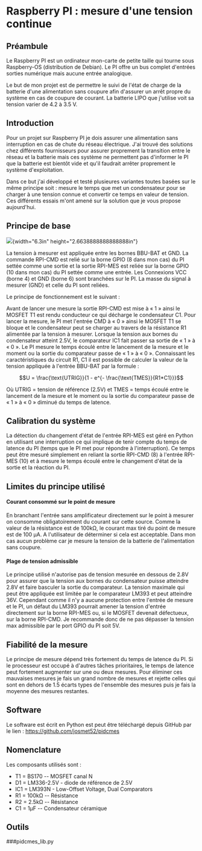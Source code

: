 # Raspberry PI : mesure d'une tension continue

## Préambule

Le Raspberry PI est un ordinateur mon-carte de petite taille qui tourne
sous Raspberry-OS (distribution de Debian). Le PI offre un bus complet
d'entrées sorties numérique mais aucune entrée analogique.

Le but de mon projet est de permettre le suivi de l'état de charge de la
batterie d'une alimentation sans coupure afin d'assurer un arrêt propre
du système en cas de coupure de courant. La batterie LIPO que j'utilise 
voit sa tension varier de 4.2 à 3.5 V.

## Introduction

Pour un projet sur Raspberry PI je dois assurer une alimentation sans interruption 
en cas de chute du réseau électrique. J'ai trouvé des solutions chez différents 
fournisseurs pour assurer proprement la transition entre le réseau et 
la batterie mais ces système ne permettent pas d'informer le PI que la batterie est
bientôt vide et qu'il faudrait arrêter proprement le système d'exploitation.

Dans ce but j'ai développé et testé plusieures variantes toutes basées
sur le même principe soit : mesure le temps que met un condensateur pour
se charger à une tension connue et convertir ce temps en valeur de
tension. Ces différents essais m'ont amené sur la solution que je vous
propose aujourd'hui.

## Principe de base

![](media/image1.jpeg){width="6.3in" height="2.6638888888888888in"}

La tension à mesurer est appliquée entre les bornes BBU-BAT et GND. La commande
RPI-CMD est relié sur la borne GPIO (8 dans mon cas) du PI settée comme
une sortie et la sortie RPI-MES est reliée sur la borne GPIO (10 dans
mon cas) du PI settée comme une entrée. Les Connexions VCC (borne 4) et
GND (borne 6) sont branchées sur le PI. La masse du signal à mesurer (GND) et 
celle du PI sont reliées.

Le principe de fonctionnement est le suivant :

Avant de lancer une mesure la sortie RPI-CMD est mise à « 1 » ainsi le MOSFET T1
est rendu conducteur ce qui décharge le condensateur C1. Pour lancer la mesure, le PI met l'entrée
CMD à « 0 » ainsi le MOSFET T1 se bloque et le condensateur peut se charger au travers de la
résistance R1 alimentée par la tension à mesurer. Lorsque la tension aux
bornes du condensateur atteint 2.5V, le comparateur IC1 fait passer sa
sortie de « 1 » à « 0 ». Le PI mesure le temps écoulé entre le lancement
de la mesure et le moment ou la sortie du comparateur passe de « 1 » à
« 0 ». Connaissant les caractéristiques du circuit R1, C1 il est
possible de calculer la valeur de la tension appliquée à l'entrée
BBU-BAT par la formule :

$$U = \frac{\text{UTRIG}}{1 - e^{- \frac{\text{TMES}}{R1*C1}}}$$

Où UTRIG = tension de référence (2.5V) et TMES = temps écoulé entre le
lancement de la mesure et le moment ou la sortie du comparateur passe de
« 1 » à « 0 » diminué du temps de latence.

## Calibration du système

La détection du changement d'état de l'entrée RPI-MES est géré en Python
en utilisant une interruption ce qui implique de tenir compte du temps
de latence du PI (temps que le PI met pour répondre à l'interruption).
Ce temps peut être mesuré simplement en reliant la sortie RPI-CMD (8) à
l'entrée RPI-MES (10) et à mesure le temps écoulé entre le changement
d'état de la sortie et la réaction du PI.

## Limites du principe utilisé

#### Courant consommé sur le point de mesure

En branchant l'entrée sans amplificateur directement sur le point à
mesurer on consomme obligatoirement du courant sur cette source. Comme
la valeur de la résistance est de 100kΩ, le courant max tiré du point de
mesure est de 100 μA. A l'utilisateur de déterminer si cela est
acceptable. Dans mon cas aucun problème car je mesure la tension de la
batterie de l'alimentation sans coupure.

#### Plage de tension admissible

Le principe utilisé n'autorise pas de tension mesurée en dessous de 2.8V
pour assurer que la tension aux bornes du condensateur puisse atteindre
2.8V et faire basculer la sortie du comparateur. La tension maximale qui
peut être appliquée est limitée par le comparateur LM393 et peut
atteindre 36V. Cependant comme il n'y a aucune protection entre l'entrée
de mesure et le PI, un défaut du LM393 pourrait amener la tension
d'entrée directement sur la borne RPI-MES ou, si le MOSFET devenait
défectueux, sur la borne RPI-CMD. Je recommande donc de ne pas dépasser
la tension max admissible par le port GPIO du PI soit 5V.

## Fiabilité de la mesure

Le principe de mesure dépend très fortement du temps de latence du PI.
Si le processeur est occupé à d'autres tâches prioritaires, le temps de
latence peut fortement augmenter sur une ou deux mesures. Pour éliminer
ces mauvaises mesures je fais un grand nombre de mesures et rejette
celles qui sont en dehors de 1.5 écarts types de l'ensemble des mesures
puis je fais la moyenne des mesures restantes.

## Software

Le software est écrit en Python est peut être téléchargé depuis GitHub
par le lien : <https://github.com/josmet52/pidcmes>

## Nomenclature

Les composants utilisés sont :

-   T1 = BS170 -- MOSFET canal N
-   D1 = LM336-2.5V - diode de référence de 2.5V
-   IC1 = LM393N - Low-Offset Voltage, Dual Comparators
-   R1 = 100kΩ -- Résistance
-   R2 = 2.5kΩ -- Résistance
-   C1 = 1μF -- Condensateur céramique

## Outils

###pidcmes_lib.py

